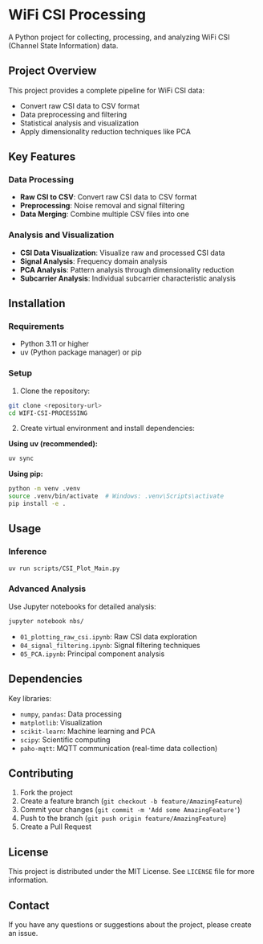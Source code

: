 # WiFi CSI Processing

A Python project for collecting, processing, and analyzing WiFi CSI (Channel State Information) data.

## Project Overview

This project provides a complete pipeline for WiFi CSI data:
- Convert raw CSI data to CSV format
- Data preprocessing and filtering
- Statistical analysis and visualization
- Apply dimensionality reduction techniques like PCA

## Key Features

### Data Processing
- **Raw CSI to CSV**: Convert raw CSI data to CSV format
- **Preprocessing**: Noise removal and signal filtering
- **Data Merging**: Combine multiple CSV files into one

### Analysis and Visualization
- **CSI Data Visualization**: Visualize raw and processed CSI data
- **Signal Analysis**: Frequency domain analysis
- **PCA Analysis**: Pattern analysis through dimensionality reduction
- **Subcarrier Analysis**: Individual subcarrier characteristic analysis

## Installation

### Requirements
- Python 3.11 or higher
- uv (Python package manager) or pip

### Setup

1. Clone the repository:
```bash
git clone <repository-url>
cd WIFI-CSI-PROCESSING
```

2. Create virtual environment and install dependencies:

**Using uv (recommended):**
```bash
uv sync
```

**Using pip:**
```bash
python -m venv .venv
source .venv/bin/activate  # Windows: .venv\Scripts\activate
pip install -e .
```

## Usage

### Inference 
```bash 
uv run scripts/CSI_Plot_Main.py
```


### Advanced Analysis

Use Jupyter notebooks for detailed analysis:

```bash
jupyter notebook nbs/
```

- `01_plotting_raw_csi.ipynb`: Raw CSI data exploration
- `04_signal_filtering.ipynb`: Signal filtering techniques
- `05_PCA.ipynb`: Principal component analysis

## Dependencies

Key libraries:
- `numpy`, `pandas`: Data processing
- `matplotlib`: Visualization
- `scikit-learn`: Machine learning and PCA
- `scipy`: Scientific computing
- `paho-mqtt`: MQTT communication (real-time data collection)

## Contributing

1. Fork the project
2. Create a feature branch (`git checkout -b feature/AmazingFeature`)
3. Commit your changes (`git commit -m 'Add some AmazingFeature'`)
4. Push to the branch (`git push origin feature/AmazingFeature`)
5. Create a Pull Request

## License

This project is distributed under the MIT License. See `LICENSE` file for more information.

## Contact

If you have any questions or suggestions about the project, please create an issue.
